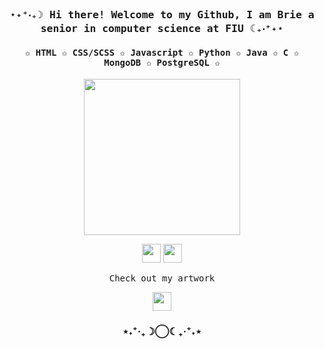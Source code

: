 <h3 align="center"><samp> ⋆˖⁺‧₊☽ Hi there!  Welcome to my Github, I am Brie a senior in computer science at FIU ☾₊‧⁺˖⋆</samp></h3>

<h4 align="center"><samp>✩ HTML ✩ CSS/SCSS ✩ Javascript ✩ Python ✩ Java ✩ C ✩ MongoDB ✩ PostgreSQL ✩</samp></h4>

<p align="center">
  <img width="250" src="https://i.gifer.com/Z5cP.gif">
</p> 

<p align="center">
<a href= "Portfolio"><img width="30"src="https://img.icons8.com/?size=100&id=79062&format=png&color=000000"/></a>
<a href= "Linkdein"><img width="30" src="https://img.icons8.com/?size=100&id=44019&format=png&color=000000"/></a>
</p>

<p align="center"><samp>
Check out my artwork</samp>
<p align="center">
<a href="Link"><img width="30"src="https://img.icons8.com/?size=100&id=48181&format=png&color=000000"/></a>
<h3 align="center">⋆˖⁺‧₊☽◯☾₊‧⁺˖⋆</h3>  
</p>
